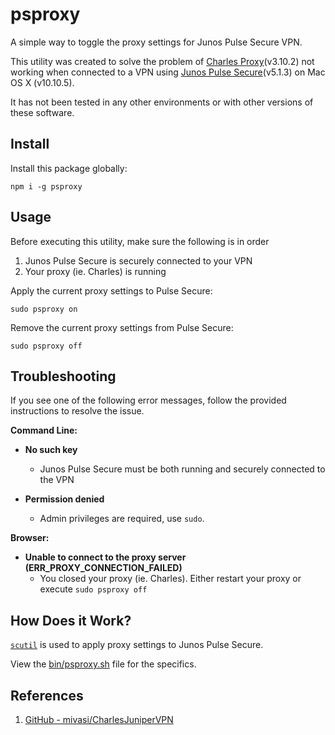 # psproxy

A simple way to toggle the proxy settings for Junos Pulse Secure VPN.

This utility was created to solve the problem of [Charles Proxy][1](v3.10.2) not 
working when connected to a VPN using [Junos Pulse Secure][2](v5.1.3) on 
Mac OS X (v10.10.5).

It has not been tested in any other environments or with other versions of these 
software. 


## Install

Install this package globally:

    npm i -g psproxy
    
    
## Usage
Before executing this utility, make sure the following is in order

1. Junos Pulse Secure is securely connected to your VPN
1. Your proxy (ie. Charles) is running

Apply the current proxy settings to Pulse Secure:

    sudo psproxy on

Remove the current proxy settings from Pulse Secure:

    sudo psproxy off


## Troubleshooting

If you see one of the following error messages, follow the provided instructions
to resolve the issue.

**Command Line:**

* **No such key**
    * Junos Pulse Secure must be both running and securely connected to the VPN

* **Permission denied**
    * Admin privileges are required, use `sudo`.
    
**Browser:**

* **Unable to connect to the proxy server (ERR_PROXY_CONNECTION_FAILED)**
    * You closed your proxy (ie. Charles).  Either restart your proxy or 
    execute `sudo psproxy off`

## How Does it Work?

[`scutil`][3] is used to apply proxy settings to Junos Pulse Secure.

View the [bin/psproxy.sh][4] file for the specifics.


## References

1. [GitHub - mivasi/CharlesJuniperVPN][5]


[1]: http://www.charlesproxy.com/
[2]: https://www.pulsesecure.net/
[3]: https://developer.apple.com/library/mac/documentation/Darwin/Reference/ManPages/man8/scutil.8.html
[4]: https://github.com/majgis/psproxy/blob/master/bin/psproxy.sh
[5]: https://gist.github.com/mivasi/bc0046aa2277a64726c8

